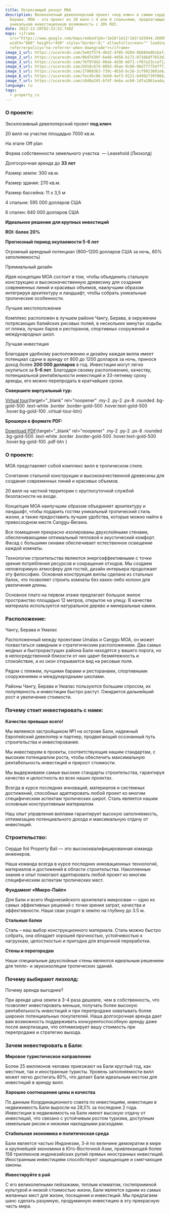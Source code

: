 ```yaml
---
title: Потрясающий резорт МОА
description: Великолепный девелоперский проект «под ключ» в самом сердце Чангу,
  Берава. MOA - это проект из 20 вилл с 4 или 6 спальнями, предлагающих
  уникальную инвестиционную возможность с 20% ROI.
date: 2022-12-20T02:33:52.740Z
maps: <iframe
  src="https://www.google.com/maps/embed?pb=!1m18!1m12!1m3!1d3944.260056763004!2d115.14503081795613!3d-8.666799976770477!2m3!1f0!2f0!3f0!3m2!1i1024!2i768!4f13.1!3m3!1m2!1s0x0%3A0xc5b75a0e0f58a547!2zOMKwNDAnMDAuNSJTIDExNcKwMDgnNTcuMyJF!5e0!3m2!1sen!2sid!4v1672912192226!5m2!1sen!2sid"
  width="600" height="450" style="border:0;" allowfullscreen="" loading="lazy"
  referrerpolicy="no-referrer-when-downgrade"></iframe>
image_1_url: https://ucarecdn.com/5e02f574-dbd2-4f85-9204-8bb84e0b1baf/
image_2_url: https://ucarecdn.com/06d7439f-6e66-4d58-b172-07166df7653d/
image_3_url: https://ucarecdn.com/76f97d42-08ab-4d36-b671-cf07a23cce71/
image_4_url: https://ucarecdn.com/b918c67d-0892-45ae-9c86-96d777754fff/
image_5_url: https://ucarecdn.com/27989363-739c-4b5d-bc16-2cf9923681e6/
image_6_url: https://ucarecdn.com/fecd5c8b-3eb9-4af3-9121-64992f39f866/
image_7_url: https://ucarecdn.com/c8d0a245-bfdf-4eba-acb0-1dfa1861eada/
language: ru
tags:
  - property_ru
---
```

### О проекте:

Эксклюзивный девелоперский проект **под ключ**

20 вилл на участке площадью 7000 кв.м.

На этапе Off plan

Форма собственности земельного участка  — Leasehold (Лизхолд)

Долгосрочная аренда до **33 лет**

Размер земли: 300 кв.м.

Размер здания: 270 кв.м.

Размер бассейна: 11 х 3,5 м

4 спальни: 595 000 долларов США

6 спален: 640 000 долларов США

**Идеальное решение для крупных инвестиций**

**ROI: более 20%**

**Прогнозный период окупаемости 5-6 лет**

Огромный арендный потенциал (800–1200 долларов США за ночь, 80% заполняемость)

Премиальный дизайн

Идея концепции MOA состоит в том, чтобы объединить стальную конструкцию и высококачественную древесину для создания современных линий и красивых объемов, наилучшим образом интегрируя архитектуру и ландшафт, чтобы собрать уникальные тропические особенности.

Лучшее местоположение

Комплекс расположен в лучшем районе Чангу, Берава, в окружении потрясающих балийских рисовых полей, в нескольких минутах ходьбы от пляжа, лучших баров и ресторанов, спортивных сооружений и международных школ.

Лучшая инвестиция

Благодаря удобному расположению и дизайну каждая вилла имеет потенциал сдачи в аренду от 800 до 1200 долларов за ночь, принося доход более **200 000 долларов** в год. Инвестиции могут легко окупиться за **5-6 лет**. Благодаря своему расположению, качеству, потенциальной рентабельности инвестиций и 33-летнему сроку аренды, его можно перепродать в кратчайшие сроки.

**Совершите виртуальный тур:**

[Virtual tour](https://ilotinvest.com/static/vts/villa-moa/index.htm){target="_blank" rel="noopener" .my-2 .py-2 .px-8 .rounded .bg-gold-500 .text-white .border .border-gold-500 .hover:text-gold-500 .hover:bg-gold-100 .virtual-tour-btn}

**Брошюра в формате PDF:**

[Download PDF](https://ilotinvest.com/static/pdfs/villa-moa/brochure-202304.pdf){target="_blank" rel="noopener" .my-2 .py-2 .px-8 .rounded .bg-gold-500 .text-white .border .border-gold-500 .hover:text-gold-500 .hover:bg-gold-100 .pdf-btn }[](https://ilotinvest.com/static/vts/villa-moa/index.htm)

### О проекте:

MOA представляет собой комплекс вилл в тропическом стиле.

Сочетание стальной конструкции и высококачественной древесины для создания современных линий и красивых объемов.

20 вилл на частной территории с круглосуточной службой безопасности на входе.

Концепция MOA наилучшим образом объединяет архитектуру и ландшафт, чтобы подарить гостям уникальный тропический стиль жизни, а также предоставить лучшие удобства, которые можно найти в превосходном месте Canggu-Berawa.

Все помещения прекрасно изолированы двухслойными стенами, обеспечивающими оптимальный тепловой и акустический комфорт. Фасад с большими окнами обеспечивает естественное освещение каждой комнаты.

Технологии строительства являются энергоэффективными с точки зрения потребления ресурсов и сокращения отходов. Мы создаем неповторимую атмосферу для гостей, дизайн интерьера продолжает эту философию. Основная конструкция виллы сделана из стальных балок, что позволяет строить комнаты без каких-либо колонн для увеличения длины.

Основное плато на первом этаже предлагает большое жилое пространство площадью 12 метров, открытое на улицу. В качестве материала используется натуральное дерево и минеральные камни.

### Расположение:

Чангу, Берава и Умалас

Расположенный между проектами Umalas и Canggu MOA, он может похвастаться завидным и стратегическим расположением. Два самых модных и быстрорастущих района Бали находятся у вашего порога, но в непосредственной близости от них царит безмятежность и спокойствие, а из окон открывается вид на рисовые поля.

Рядом с пляжем, лучшими барами и ресторанами, спортивными сооружениями и международными школами.

Районы Чангу, Берава и Умалас пользуются большим спросом, их популярность и инвестиции быстро растут. Ожидается дальнейший рост и увеличение стоимости.

### Почему стоит инвестировать с нами:

**Качество превыше всего!**

Мы являемся застройщиком №1 на острове Бали, надежный Европейский девелопер и партнер, продвигающий осознанный путь строительства и инвестирования.

Мы инвестируем в проекты, соответствующие нашим стандартам, с высоким потенциалом роста, чтобы обеспечить максимальную рентабельность инвестиций и прирост стоимости.

Мы выдерживаем самые высокие стандарты строительства, гарантируя качество и целостность во всех наших проектах.

Всегда в курсе последних инноваций, материалов и системных достижений, способных адаптировать любой проект ко многим специфическим аспектам тропических широт. Сталь является нашим основным конструктивным материалом.

Наш опыт управления виллами гарантирует высокую заполняемость, оптимизацию потенциального дохода и максимальную отдачу от инвестиций.

### Строительство:

Сердце Ilot Property Bali — это высококвалифицированная команда инженеров.

Наша команда всегда в курсе последних инновационных технологий, материалов и достижений в области строительства. Накопленные знания и опыт помогают адаптировать любой проект ко многим специфическим аспектам тропических мест.

**Фундамент «Микро-Пайп»**

Для Бали и всего Индонезийского архипелага микросваи — одно из самых эффективных решений с точки зрения затрат, качества и эффективности. Наши сваи уходят в землю на глубину до 3.5 м.

**Стальные балки**

Сталь – наш выбор конструкционного материала. Сталь можно быстро собрать, она обладает хорошей прочностью, устойчивостью к нагрузкам, целостностью и пригодна для вторичной переработки.

**Стены и перегородки**

Наши специальные двухслойные стены являются идеальным решением для тепло- и звукоизоляции тропических зданий.

### Почему выбирают лизхолд:

Почему аренда выгоднее?

При аренде цена земли в 3-4 раза дешевле, чем в собственность, что позволяет инвестировать меньше, получать более высокую рентабельность инвестиций и при перепродаже охватывать более широких потенциальных покупателей. Наша долгосрочная аренда дает вам возможность поддерживать конкурентоспособную аренду даже после амортизации, что оптимизирует вашу стоимость при перепродаже и стратегию выхода.

### Зачем инвестировать в Бали:

**Мировое туристическое направление**

Более 25 миллионов человек приезжают на Бали круглый год, как местные, так и иностранные туристы. Уровень заполняемости вилл может легко достигать 80%, что делает Бали идеальным местом для инвестиций в аренду вилл.

**Хорошее соотношение цены и качества**

По данным Координационного совета по инвестициям, инвестиции в недвижимость Бали выросли на 28,5% за последние 2 года. Инвестиции в недвижимость на Бали имеют высокую отдачу от инвестиций, что связано с устойчивым ростом туризма, доступным земельным рисом и низкими накладными расходами.

**Стабильная экономика и политическая среда**

Бали является частью Индонезии, 3-й по величине демократии в мире и крупнейшей экономики в Юго-Восточной Азии, привлекающей более 158 триллионов индонезийских рупий прямых иностранных инвестиций. Иностранным инвестициям способствуют защищающие и смягчающие законы.

**Инвестируйте в рай**

С его великолепными пейзажами, теплым климатом, гостеприимной культурой и низкой стоимостью жизни, Бали является одним из самых желанных мест для жизни, посещения и инвестиций. Мы предлагаем шанс сделать разумную, продуманную инвестицию в эту прекрасную часть мира.